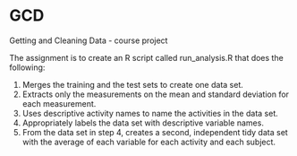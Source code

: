# GCD
Getting and Cleaning Data - course project

The assignment is to create an R script called run_analysis.R that does the following:

1.  Merges the training and the test sets to create one data set.
2.  Extracts only the measurements on the mean and standard deviation
    for each measurement.
3.  Uses descriptive activity names to name the activities in the data set.
4.  Appropriately labels the data set with descriptive variable names.
5.  From the data set in step 4, creates a second, independent tidy data set
    with the average of each variable for each activity and each subject.
    

